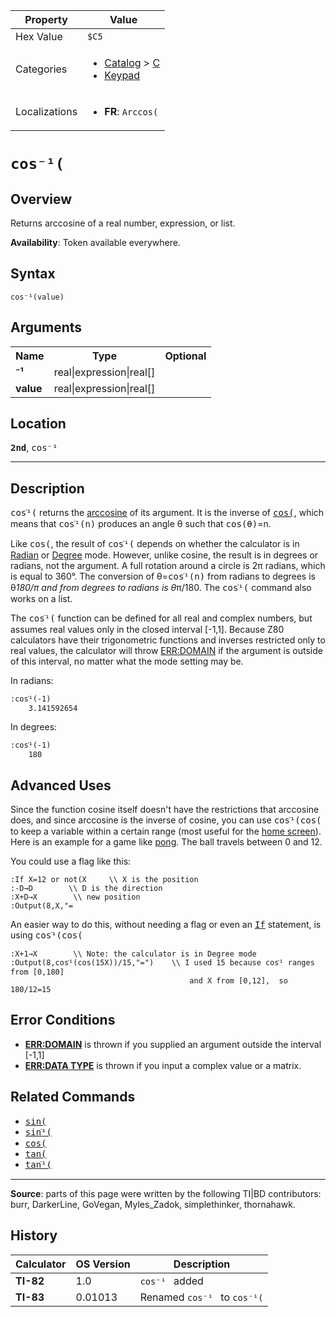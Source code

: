 | Property      | Value |
|---------------|-------|
| Hex Value     | `$C5`|
| Categories    | <ul><li>[Catalog](<../categories/Catalog.md>) > [C](<../categories/Catalog.md#C>)</li><li>[Keypad](<../categories/Keypad.md>)</li></ul> |
| Localizations | <ul><li><b>FR</b>: `Arccos(`</li></ul> |

# `cos⁻¹(`

## Overview
Returns arccosine of a real number, expression, or list.


<b>Availability</b>: Token available everywhere.

## Syntax
`cos⁻¹(value)`

## Arguments
<table>
<tr><th>Name</th><th>Type</th><th>Optional</th></tr>

<tr><td><b>⁻¹</b></td><td>real|expression|real[]</td><td></td></tr>

<tr><td><b>value</b></td><td>real|expression|real[]</td><td></td></tr>

</table>

## Location
<tt><kbd><b>2nd</b></kbd></tt>, <kbd>cos⁻¹</kbd>
<hr>

## Description

<tt>cosֿ¹(</tt> returns the [arccosine](https://mathworld.wolfram.com/InverseCosine.html) of its argument. It is the inverse of <tt><a href="cos(.md">cos(</a></tt>, which means that <tt>cosֿ¹(n)</tt> produces an angle θ such that <tt>cos(θ)</tt>=n.

Like <tt>cos(</tt>, the result of <tt>cosֿ¹(</tt> depends on whether the calculator is in [Radian](radian-mode) or [Degree](degree-mode) mode. However, unlike cosine, the result is in degrees or radians, not the argument. A full rotation around a circle is 2π radians, which is equal to 360°. The conversion of θ=<tt>cosֿ¹(n)</tt> from radians to degrees is θ*180/π and from degrees to radians is θ*π/180. The <tt>cosֿ¹(</tt> command also works on a list.

The <tt>cosֿ¹(</tt> function can be defined for all real and complex numbers, but assumes real values only in the closed interval [-1,1]. Because Z80 calculators have their trigonometric functions and inverses restricted only to real values, the calculator will throw [ERR:DOMAIN](errors#domain) if the argument is outside of this interval, no matter what the mode setting may be.

In radians:

```ti-basic
:cosֿ¹(-1)
    3.141592654
```

  
In degrees:

```ti-basic
:cosֿ¹(-1)
    180
```

## Advanced Uses

Since the function cosine itself doesn't have the restrictions that arccosine does, and since arccosine is the inverse of cosine, you can use <tt>cosֿ¹(cos(</tt> to keep a variable within a certain range (most useful for the [home screen](homescreen)). Here is an example for a game like [pong](pong.md). The ball travels between 0 and 12.

You could use a flag like this:

```ti-basic
:If X=12 or not(X     \\ X is the position
:-D→D        \\ D is the direction
:X+D→X        \\ new position
:Output(8,X,"=
```

An easier way to do this, without needing a flag or even an <tt><a href="If.md">If</a></tt> statement, is using <tt>cosֿ¹(cos(</tt>

```ti-basic
:X+1→X        \\ Note: the calculator is in Degree mode
:Output(8,cosֿ¹(cos(15X))/15,"=")    \\ I used 15 because cosֿ¹ ranges from [0,180]
                                        and X from [0,12],  so 180/12=15
```

## Error Conditions

*   **[ERR:DOMAIN](errors#domain)** is thrown if you supplied an argument outside the interval [-1,1]
*   **[ERR:DATA TYPE](errors#datatype)** is thrown if you input a complex value or a matrix.

## Related Commands

*   <tt><a href="sin(.md">sin(</a></tt>
*   <tt><a href="sinֿ¹(.md">sinֿ¹(</a></tt>
*   <tt><a href="cos(.md">cos(</a></tt>
*   <tt><a href="tan(.md">tan(</a></tt>
*   <tt><a href="tanֿ¹(.md">tanֿ¹(</a></tt>

* * *

**Source**: parts of this page were written by the following TI|BD contributors: burr, DarkerLine, GoVegan, Myles_Zadok, simplethinker, thornahawk.

## History
| Calculator | OS Version | Description |
|------------|------------|-------------|
| <b>TI-82</b> | 1.0 | `cos⁻¹ ` added |
| <b>TI-83</b> | 0.01013 | Renamed `cos⁻¹ ` to `cos⁻¹(`


